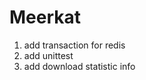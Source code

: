 Meerkat
================
1. add transaction for redis
2. add unittest
3. add download statistic info
